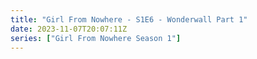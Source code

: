 ```yaml
---
title: "Girl From Nowhere - S1E6 - Wonderwall Part 1"
date: 2023-11-07T20:07:11Z
series: ["Girl From Nowhere Season 1"]
---
```



<mux-player stream-type="on-demand"
  src="https://kp3d-my.sharepoint.com/personal/ryoo_kp3d_onmicrosoft_com/_layouts/15/download.aspx?share=EXhcSRSsY_tAkIaKUdcoRKsBjr7LixXrO4YLnOJ_ITdlyQ" prefer-playback="mse" controls>
  </mux-player>
  
  
  <script src="https://cdn.jsdelivr.net/npm/@mux/mux-player"></script>
  
 <script type="application/ld+json">
 {
  "@context": "https://schema.org/",
  "@type": "VideoObject",
  "name": "Girl From Nowhere - S1E6 - Wonderwall Part 1",
  "contentUrl": "https://stream.mux.com/EfLAgzLf5UyA11QG4PXCxyiVKn1guzH00v902kqbnociA.m3u8",
  "thumbnailUrl": "https://www.themoviedb.org/t/p/original/zcYqSMR4PcD4zFnVuXIGgt2Qi5.jpg?width=314&fit_mode=preserve&time=25",
  "uploadDate": "2023-11-07T20:07:11Z",
}

</script>

